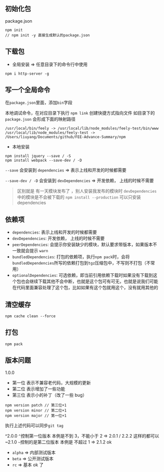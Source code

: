 ## 初始化包

package.json

```
npm init
// npm init -y 直接生成默认的package.json
```

## 下载包

- 全局安装 => 任意目录下的命令行中使用

```
npm i http-server -g
```

## 写一个全局命令

在`package.json`里面，添加`bin`字段

本地调试命令，在对应目录下执行 `npm link` 创建快捷方式指向文件 如目录下的`package.json` 会形成下面的映射路径

```
/usr/local/bin/feely -> /usr/local/lib/node_modules/feely-test/bin/www
/usr/local/lib/node_modules/feely-test -> /Users/liuyang/Documents/github/FEE-Advance-Summary/npm
```

- 本地安装

```
npm install jquery --save / -S
npm install webpack --save-dev / -D
```

`--save` 会安装到 `dependencies` => 表示上线和开发的时候都需要

`--save-dev / -D` 会安装到 `devDependencies` => 开发依赖， 上线的时候不需要

> 区别就是 有一天模块发布了 ，别人安装我发布的模块时 `devDependencies` 中的模块是不会被下载的
> `npm install --production` 可以只安装 dependencies

## 依赖项

- `dependencies`: 表示上线和开发的时候都需要
- `devDependencies`: 开发依赖， 上线的时候不需要
- `peerDependencies`: 会提示你安装缺少的模块，默认要求带版本，如果版本不一致就会提示 `warn`
- `bundledDependencies`: 打包的依赖项，执行`npm pack`时，会将`bundledDependencies`所写的依赖打包到`tgz`压缩包中，不写则不打包（不常用）
- `optionalDependencies`: 可选依赖，即当前引用依赖下载时如果没有下载到这个包也会继续下载其他不会中断，也就是这个包可有可无，也就是说我们可能在代码里面兼容处理了这个包，比如如果有这个包就用这个，没有就用其他的

## 清空缓存

```
npm cache clean --force
```

## 打包

```
npm pack
```

## 版本问题

1.0.0

- 第一位 表示不兼容老代码，大规模的更新
- 第二位 表示增加了一些功能
- 第三位 表示小的补丁（改了一些 bug）

```
npm version patch // 第三位+1
npm version minor // 第二位+1
npm version major // 第一位+1
```

执行上述代码可以同步`git tag`

^2.0.0 `^`控制第一位版本 本例是不到 3，不能小于 2 => 2.0.1 / 2.2.2 这样的都可以
~2.1.0 `~`控制的是第二位版本 本例是 不超过 1 => 2.1.2 ok

- `alpha` => 内部测试版本
- `beta` => 公开测试版本
- `rc` => 基本 ok 了
